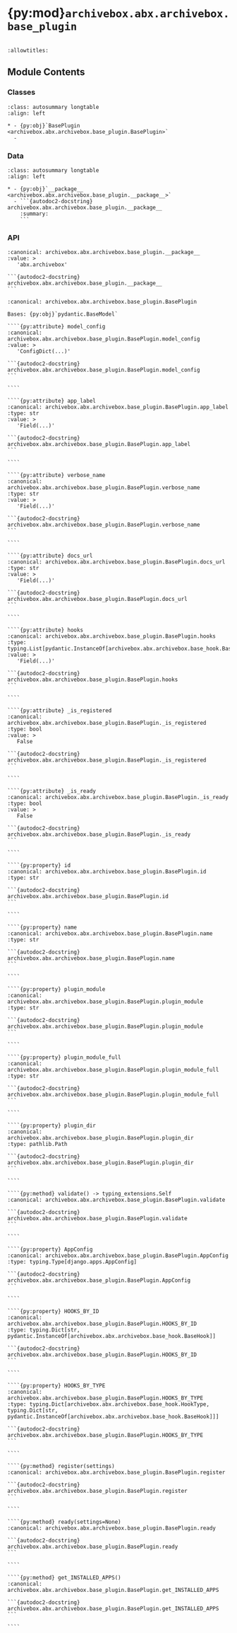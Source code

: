 # {py:mod}`archivebox.abx.archivebox.base_plugin`

```{py:module} archivebox.abx.archivebox.base_plugin
```

```{autodoc2-docstring} archivebox.abx.archivebox.base_plugin
:allowtitles:
```

## Module Contents

### Classes

````{list-table}
:class: autosummary longtable
:align: left

* - {py:obj}`BasePlugin <archivebox.abx.archivebox.base_plugin.BasePlugin>`
  -
````

### Data

````{list-table}
:class: autosummary longtable
:align: left

* - {py:obj}`__package__ <archivebox.abx.archivebox.base_plugin.__package__>`
  - ```{autodoc2-docstring} archivebox.abx.archivebox.base_plugin.__package__
    :summary:
    ```
````

### API

````{py:data} __package__
:canonical: archivebox.abx.archivebox.base_plugin.__package__
:value: >
   'abx.archivebox'

```{autodoc2-docstring} archivebox.abx.archivebox.base_plugin.__package__
```

````

`````{py:class} BasePlugin(/, **data: typing.Any)
:canonical: archivebox.abx.archivebox.base_plugin.BasePlugin

Bases: {py:obj}`pydantic.BaseModel`

````{py:attribute} model_config
:canonical: archivebox.abx.archivebox.base_plugin.BasePlugin.model_config
:value: >
   'ConfigDict(...)'

```{autodoc2-docstring} archivebox.abx.archivebox.base_plugin.BasePlugin.model_config
```

````

````{py:attribute} app_label
:canonical: archivebox.abx.archivebox.base_plugin.BasePlugin.app_label
:type: str
:value: >
   'Field(...)'

```{autodoc2-docstring} archivebox.abx.archivebox.base_plugin.BasePlugin.app_label
```

````

````{py:attribute} verbose_name
:canonical: archivebox.abx.archivebox.base_plugin.BasePlugin.verbose_name
:type: str
:value: >
   'Field(...)'

```{autodoc2-docstring} archivebox.abx.archivebox.base_plugin.BasePlugin.verbose_name
```

````

````{py:attribute} docs_url
:canonical: archivebox.abx.archivebox.base_plugin.BasePlugin.docs_url
:type: str
:value: >
   'Field(...)'

```{autodoc2-docstring} archivebox.abx.archivebox.base_plugin.BasePlugin.docs_url
```

````

````{py:attribute} hooks
:canonical: archivebox.abx.archivebox.base_plugin.BasePlugin.hooks
:type: typing.List[pydantic.InstanceOf[archivebox.abx.archivebox.base_hook.BaseHook]]
:value: >
   'Field(...)'

```{autodoc2-docstring} archivebox.abx.archivebox.base_plugin.BasePlugin.hooks
```

````

````{py:attribute} _is_registered
:canonical: archivebox.abx.archivebox.base_plugin.BasePlugin._is_registered
:type: bool
:value: >
   False

```{autodoc2-docstring} archivebox.abx.archivebox.base_plugin.BasePlugin._is_registered
```

````

````{py:attribute} _is_ready
:canonical: archivebox.abx.archivebox.base_plugin.BasePlugin._is_ready
:type: bool
:value: >
   False

```{autodoc2-docstring} archivebox.abx.archivebox.base_plugin.BasePlugin._is_ready
```

````

````{py:property} id
:canonical: archivebox.abx.archivebox.base_plugin.BasePlugin.id
:type: str

```{autodoc2-docstring} archivebox.abx.archivebox.base_plugin.BasePlugin.id
```

````

````{py:property} name
:canonical: archivebox.abx.archivebox.base_plugin.BasePlugin.name
:type: str

```{autodoc2-docstring} archivebox.abx.archivebox.base_plugin.BasePlugin.name
```

````

````{py:property} plugin_module
:canonical: archivebox.abx.archivebox.base_plugin.BasePlugin.plugin_module
:type: str

```{autodoc2-docstring} archivebox.abx.archivebox.base_plugin.BasePlugin.plugin_module
```

````

````{py:property} plugin_module_full
:canonical: archivebox.abx.archivebox.base_plugin.BasePlugin.plugin_module_full
:type: str

```{autodoc2-docstring} archivebox.abx.archivebox.base_plugin.BasePlugin.plugin_module_full
```

````

````{py:property} plugin_dir
:canonical: archivebox.abx.archivebox.base_plugin.BasePlugin.plugin_dir
:type: pathlib.Path

```{autodoc2-docstring} archivebox.abx.archivebox.base_plugin.BasePlugin.plugin_dir
```

````

````{py:method} validate() -> typing_extensions.Self
:canonical: archivebox.abx.archivebox.base_plugin.BasePlugin.validate

```{autodoc2-docstring} archivebox.abx.archivebox.base_plugin.BasePlugin.validate
```

````

````{py:property} AppConfig
:canonical: archivebox.abx.archivebox.base_plugin.BasePlugin.AppConfig
:type: typing.Type[django.apps.AppConfig]

```{autodoc2-docstring} archivebox.abx.archivebox.base_plugin.BasePlugin.AppConfig
```

````

````{py:property} HOOKS_BY_ID
:canonical: archivebox.abx.archivebox.base_plugin.BasePlugin.HOOKS_BY_ID
:type: typing.Dict[str, pydantic.InstanceOf[archivebox.abx.archivebox.base_hook.BaseHook]]

```{autodoc2-docstring} archivebox.abx.archivebox.base_plugin.BasePlugin.HOOKS_BY_ID
```

````

````{py:property} HOOKS_BY_TYPE
:canonical: archivebox.abx.archivebox.base_plugin.BasePlugin.HOOKS_BY_TYPE
:type: typing.Dict[archivebox.abx.archivebox.base_hook.HookType, typing.Dict[str, pydantic.InstanceOf[archivebox.abx.archivebox.base_hook.BaseHook]]]

```{autodoc2-docstring} archivebox.abx.archivebox.base_plugin.BasePlugin.HOOKS_BY_TYPE
```

````

````{py:method} register(settings)
:canonical: archivebox.abx.archivebox.base_plugin.BasePlugin.register

```{autodoc2-docstring} archivebox.abx.archivebox.base_plugin.BasePlugin.register
```

````

````{py:method} ready(settings=None)
:canonical: archivebox.abx.archivebox.base_plugin.BasePlugin.ready

```{autodoc2-docstring} archivebox.abx.archivebox.base_plugin.BasePlugin.ready
```

````

````{py:method} get_INSTALLED_APPS()
:canonical: archivebox.abx.archivebox.base_plugin.BasePlugin.get_INSTALLED_APPS

```{autodoc2-docstring} archivebox.abx.archivebox.base_plugin.BasePlugin.get_INSTALLED_APPS
```

````

`````
